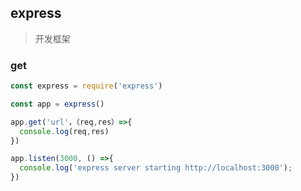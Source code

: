 ## express

> 开发框架

### get

```js
const express = require('express')

const app = express()

app.get('url'，（req,res）=>{
  console.log(req,res)
})

app.listen(3000, () =>{
  console.log('express server starting http://localhost:3000');
})

```
